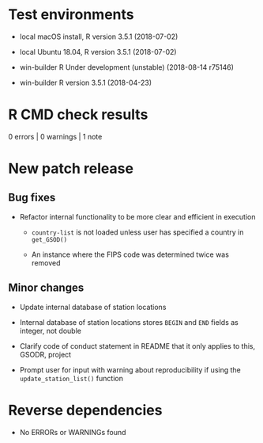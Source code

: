 # Test environments

  -  local macOS install, R version 3.5.1 (2018-07-02)

  -  local Ubuntu 18.04, R version 3.5.1 (2018-07-02)

  -  win-builder R Under development (unstable) (2018-08-14 r75146)

  -  win-builder R version 3.5.1 (2018-04-23)


# R CMD check results

0 errors | 0 warnings | 1 note

# New patch release

## Bug fixes

- Refactor internal functionality to be more clear and efficient in execution
    
    - `country-list` is not loaded unless user has specified a country in
      `get_GSOD()`
      
    - An instance where the FIPS code was determined twice was removed

## Minor changes

- Update internal database of station locations
  
- Internal database of station locations stores `BEGIN` and `END` fields as
  integer, not double
  
- Clarify code of conduct statement in README that it only applies to this,
  GSODR, project
  
- Prompt user for input with warning about reproducibility if using the
  `update_station_list()` function

# Reverse dependencies

- No ERRORs or WARNINGs found
